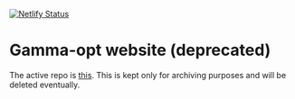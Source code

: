 [![Netlify Status](https://api.netlify.com/api/v1/badges/122b3f72-456b-4419-b245-0f1819f5467d/deploy-status)](https://app.netlify.com/sites/gamma-opt/deploys)

# Gamma-opt website (deprecated)

The active repo is [this](https://github.com/gamma-opt/website_research_team). This is kept only for archiving purposes and will be deleted eventually.
